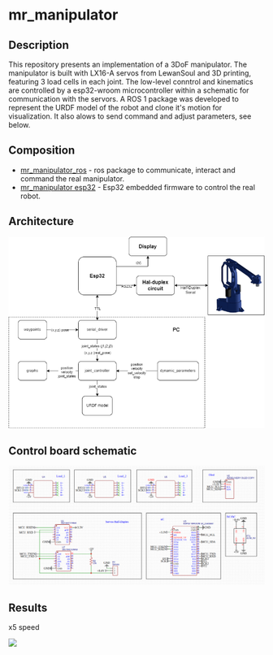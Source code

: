 # mr_manipulator

## Description
This repository presents an implementation of a 3DoF manipulator.
The manipulator is built with LX16-A servos from LewanSoul and 3D printing, featuring 3 load cells in each joint.
The low-level conntrol and kinematics are controlled by a esp32-wroom microcontroller within a schematic for communication with the servors.
A ROS 1 package was developed to represent the URDF model of the robot and clone it's motion for visualization. It also alows to send command and adjust parameters, see below.

## Composition
- [mr_manipulator_ros](https://github.com/jakkkobo/mr_manipulator_ros.git) - ros package to communicate, interact and command the real manipulator.
- [mr_manipulator esp32](https://github.com/jakkkobo/rm_manipulator_esp32.git) - Esp32 embedded firmware to control the real robot.

## Architecture

![](https://github.com/jakkkobo/mr_manipulator/blob/master/images/arquitetura_full.png)

## Control board schematic

![](https://github.com/jakkkobo/mr_manipulator/blob/master/images/circuit_schematic.png)

## Results
x5 speed

![](https://github.com/jakkkobo/mr_manipulator/blob/master/images/all_features.gif)


